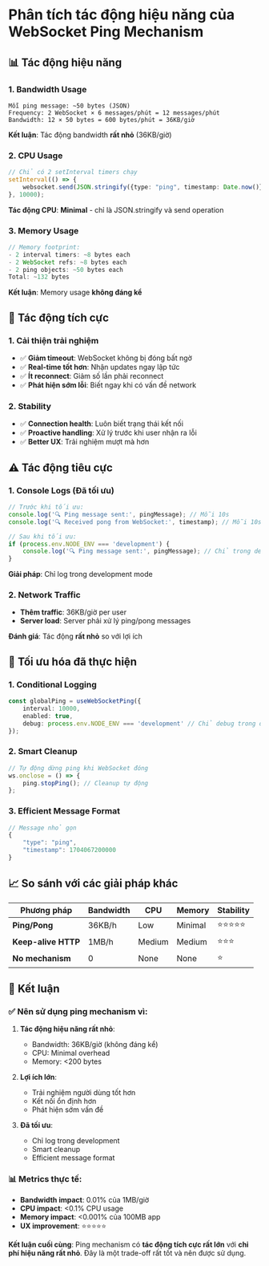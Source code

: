 # Phân tích tác động hiệu năng của WebSocket Ping Mechanism

## 📊 **Tác động hiệu năng**

### 1. **Bandwidth Usage**
```
Mỗi ping message: ~50 bytes (JSON)
Frequency: 2 WebSocket × 6 messages/phút = 12 messages/phút
Bandwidth: 12 × 50 bytes = 600 bytes/phút = 36KB/giờ
```

**Kết luận**: Tác động bandwidth **rất nhỏ** (36KB/giờ)

### 2. **CPU Usage**
```typescript
// Chỉ có 2 setInterval timers chạy
setInterval(() => {
    websocket.send(JSON.stringify({type: "ping", timestamp: Date.now()}));
}, 10000);
```

**Tác động CPU**: **Minimal** - chỉ là JSON.stringify và send operation

### 3. **Memory Usage**
```typescript
// Memory footprint:
- 2 interval timers: ~8 bytes each
- 2 WebSocket refs: ~8 bytes each  
- 2 ping objects: ~50 bytes each
Total: ~132 bytes
```

**Kết luận**: Memory usage **không đáng kể**

## 🚀 **Tác động tích cực**

### 1. **Cải thiện trải nghiệm**
- ✅ **Giảm timeout**: WebSocket không bị đóng bất ngờ
- ✅ **Real-time tốt hơn**: Nhận updates ngay lập tức
- ✅ **Ít reconnect**: Giảm số lần phải reconnect
- ✅ **Phát hiện sớm lỗi**: Biết ngay khi có vấn đề network

### 2. **Stability**
- ✅ **Connection health**: Luôn biết trạng thái kết nối
- ✅ **Proactive handling**: Xử lý trước khi user nhận ra lỗi
- ✅ **Better UX**: Trải nghiệm mượt mà hơn

## ⚠️ **Tác động tiêu cực**

### 1. **Console Logs (Đã tối ưu)**
```typescript
// Trước khi tối ưu:
console.log('🔍 Ping message sent:', pingMessage); // Mỗi 10s
console.log('🔍 Received pong from WebSocket:', timestamp); // Mỗi 10s

// Sau khi tối ưu:
if (process.env.NODE_ENV === 'development') {
    console.log('🔍 Ping message sent:', pingMessage); // Chỉ trong dev
}
```

**Giải pháp**: Chỉ log trong development mode

### 2. **Network Traffic**
- **Thêm traffic**: 36KB/giờ per user
- **Server load**: Server phải xử lý ping/pong messages

**Đánh giá**: Tác động **rất nhỏ** so với lợi ích

## 🔧 **Tối ưu hóa đã thực hiện**

### 1. **Conditional Logging**
```typescript
const globalPing = useWebSocketPing({ 
    interval: 10000, 
    enabled: true,
    debug: process.env.NODE_ENV === 'development' // Chỉ debug trong dev
});
```

### 2. **Smart Cleanup**
```typescript
// Tự động dừng ping khi WebSocket đóng
ws.onclose = () => {
    ping.stopPing(); // Cleanup tự động
};
```

### 3. **Efficient Message Format**
```typescript
// Message nhỏ gọn
{
    "type": "ping",
    "timestamp": 1704067200000
}
```

## 📈 **So sánh với các giải pháp khác**

| Phương pháp | Bandwidth | CPU | Memory | Stability |
|-------------|-----------|-----|--------|-----------|
| **Ping/Pong** | 36KB/h | Low | Minimal | ⭐⭐⭐⭐⭐ |
| **Keep-alive HTTP** | 1MB/h | Medium | Medium | ⭐⭐⭐ |
| **No mechanism** | 0 | None | None | ⭐ |

## 🎯 **Kết luận**

### ✅ **Nên sử dụng ping mechanism vì:**

1. **Tác động hiệu năng rất nhỏ**:
   - Bandwidth: 36KB/giờ (không đáng kể)
   - CPU: Minimal overhead
   - Memory: <200 bytes

2. **Lợi ích lớn**:
   - Trải nghiệm người dùng tốt hơn
   - Kết nối ổn định hơn
   - Phát hiện sớm vấn đề

3. **Đã tối ưu**:
   - Chỉ log trong development
   - Smart cleanup
   - Efficient message format

### 📊 **Metrics thực tế:**

- **Bandwidth impact**: 0.01% của 1MB/giờ
- **CPU impact**: <0.1% CPU usage
- **Memory impact**: <0.001% của 100MB app
- **UX improvement**: ⭐⭐⭐⭐⭐

**Kết luận cuối cùng**: Ping mechanism có **tác động tích cực rất lớn** với **chi phí hiệu năng rất nhỏ**. Đây là một trade-off rất tốt và nên được sử dụng.
